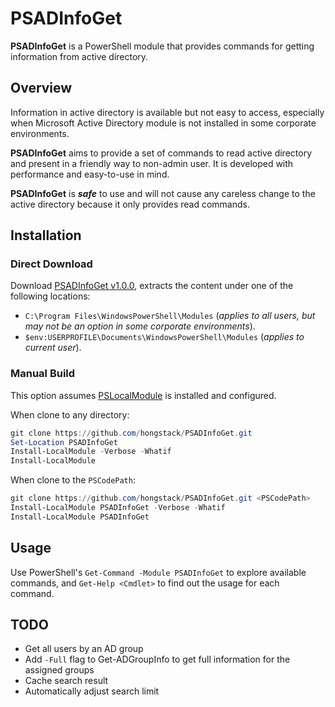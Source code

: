 # PSADInfoGet
**PSADInfoGet** is a PowerShell module that provides commands for getting information from active directory.

## Overview
Information in active directory is available but not easy to access, especially when Microsoft Active Directory module is not installed in some corporate environments. 

**PSADInfoGet** aims to provide a set of commands to read active directory and present in a friendly way to non-admin user. It is developed with performance and easy-to-use in mind.

**PSADInfoGet** is _**safe**_ to use and will not cause any careless change to the active directory because it only provides read commands.

## Installation
### Direct Download
Download [PSADInfoGet v1.0.0](https://github.com/hongstack/PSADInfoGet/releases/download/1.0.0/PSADInfoGet_1.0.0.zip), extracts the content under one of the following locations:
* `C:\Program Files\WindowsPowerShell\Modules` (*applies to all users, but may not be an option in some corporate environments*).
* `$env:USERPROFILE\Documents\WindowsPowerShell\Modules` (*applies to current user*).

### Manual Build
This option assumes [PSLocalModule](https://github.com/hongstack/PSLocalModule) is installed and configured.

When clone to any directory:
```PowerShell
git clone https://github.com/hongstack/PSADInfoGet.git
Set-Location PSADInfoGet
Install-LocalModule -Verbose -Whatif
Install-LocalModule
```

When clone to the `PSCodePath`:
```PowerShell
git clone https://github.com/hongstack/PSADInfoGet.git <PSCodePath>
Install-LocalModule PSADInfoGet -Verbose -Whatif
Install-LocalModule PSADInfoGet
```

## Usage
Use PowerShell's `Get-Command -Module PSADInfoGet` to explore available commands, and `Get-Help <Cmdlet>` to find out the usage for each command.

## TODO
* Get all users by an AD group
* Add `-Full` flag to Get-ADGroupInfo to get full information for the assigned groups
* Cache search result
* Automatically adjust search limit